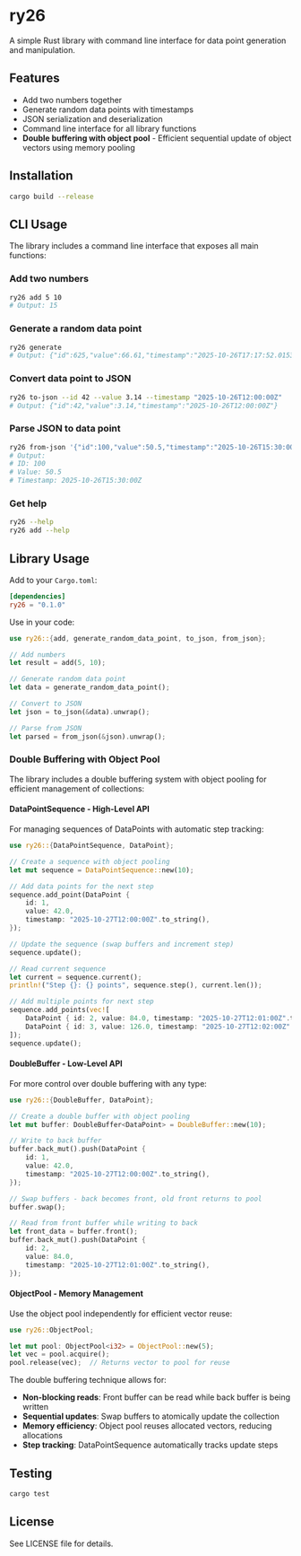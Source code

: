 # ry26

A simple Rust library with command line interface for data point generation and manipulation.

## Features

- Add two numbers together
- Generate random data points with timestamps
- JSON serialization and deserialization
- Command line interface for all library functions
- **Double buffering with object pool** - Efficient sequential update of object vectors using memory pooling

## Installation

```bash
cargo build --release
```

## CLI Usage

The library includes a command line interface that exposes all main functions:

### Add two numbers

```bash
ry26 add 5 10
# Output: 15
```

### Generate a random data point

```bash
ry26 generate
# Output: {"id":625,"value":66.61,"timestamp":"2025-10-26T17:17:52.015300268+00:00"}
```

### Convert data point to JSON

```bash
ry26 to-json --id 42 --value 3.14 --timestamp "2025-10-26T12:00:00Z"
# Output: {"id":42,"value":3.14,"timestamp":"2025-10-26T12:00:00Z"}
```

### Parse JSON to data point

```bash
ry26 from-json '{"id":100,"value":50.5,"timestamp":"2025-10-26T15:30:00Z"}'
# Output:
# ID: 100
# Value: 50.5
# Timestamp: 2025-10-26T15:30:00Z
```

### Get help

```bash
ry26 --help
ry26 add --help
```

## Library Usage

Add to your `Cargo.toml`:

```toml
[dependencies]
ry26 = "0.1.0"
```

Use in your code:

```rust
use ry26::{add, generate_random_data_point, to_json, from_json};

// Add numbers
let result = add(5, 10);

// Generate random data point
let data = generate_random_data_point();

// Convert to JSON
let json = to_json(&data).unwrap();

// Parse from JSON
let parsed = from_json(&json).unwrap();
```

### Double Buffering with Object Pool

The library includes a double buffering system with object pooling for efficient management of collections:

#### DataPointSequence - High-Level API

For managing sequences of DataPoints with automatic step tracking:

```rust
use ry26::{DataPointSequence, DataPoint};

// Create a sequence with object pooling
let mut sequence = DataPointSequence::new(10);

// Add data points for the next step
sequence.add_point(DataPoint {
    id: 1,
    value: 42.0,
    timestamp: "2025-10-27T12:00:00Z".to_string(),
});

// Update the sequence (swap buffers and increment step)
sequence.update();

// Read current sequence
let current = sequence.current();
println!("Step {}: {} points", sequence.step(), current.len());

// Add multiple points for next step
sequence.add_points(vec![
    DataPoint { id: 2, value: 84.0, timestamp: "2025-10-27T12:01:00Z".to_string() },
    DataPoint { id: 3, value: 126.0, timestamp: "2025-10-27T12:02:00Z".to_string() },
]);
sequence.update();
```

#### DoubleBuffer - Low-Level API

For more control over double buffering with any type:

```rust
use ry26::{DoubleBuffer, DataPoint};

// Create a double buffer with object pooling
let mut buffer: DoubleBuffer<DataPoint> = DoubleBuffer::new(10);

// Write to back buffer
buffer.back_mut().push(DataPoint {
    id: 1,
    value: 42.0,
    timestamp: "2025-10-27T12:00:00Z".to_string(),
});

// Swap buffers - back becomes front, old front returns to pool
buffer.swap();

// Read from front buffer while writing to back
let front_data = buffer.front();
buffer.back_mut().push(DataPoint {
    id: 2,
    value: 84.0,
    timestamp: "2025-10-27T12:01:00Z".to_string(),
});
```

#### ObjectPool - Memory Management

Use the object pool independently for efficient vector reuse:

```rust
use ry26::ObjectPool;

let mut pool: ObjectPool<i32> = ObjectPool::new(5);
let vec = pool.acquire();
pool.release(vec);  // Returns vector to pool for reuse
```

The double buffering technique allows for:
- **Non-blocking reads**: Front buffer can be read while back buffer is being written
- **Sequential updates**: Swap buffers to atomically update the collection
- **Memory efficiency**: Object pool reuses allocated vectors, reducing allocations
- **Step tracking**: DataPointSequence automatically tracks update steps

## Testing

```bash
cargo test
```

## License

See LICENSE file for details.